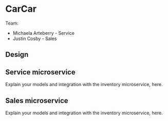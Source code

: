 # CarCar

Team:

* Michaela Arteberry - Service
* Justin Cosby - Sales

## Design

## Service microservice

Explain your models and integration with the inventory
microservice, here.

## Sales microservice

Explain your models and integration with the inventory
microservice, here.

